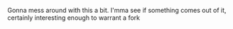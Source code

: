 Gonna mess around with this a bit. I'mma see if something comes out of it, certainly interesting enough to warrant a fork
